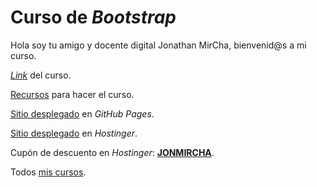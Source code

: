 # Curso de _Bootstrap_

Hola soy tu amigo y docente digital Jonathan MirCha, bienvenid@s a mi curso.

[_Link_](https://www.youtube.com/watch?v=ng8ur8KNrpU) del curso.

[Recursos](https://github.com/jonmircha/youtube-bootstrap/raw/main/img.zip) para hacer el curso.

[Sitio desplegado](https://jonmircha.github.io/youtube-bootstrap/) en _GitHub Pages_.

[Sitio desplegado](https://studiobaddog.com/) en _Hostinger_.

Cupón de descuento en _Hostinger_: [**JONMIRCHA**](https://www.hostinger.mx/jonmircha).

Todos [mis cursos](https://jonmircha.com/cursos).

